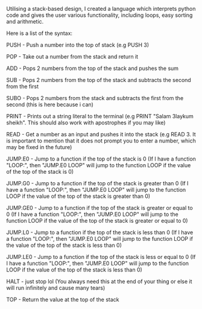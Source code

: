 Utilising a stack-based design, I created a language which interprets python code and gives the user various functionality, including loops, easy sorting and arithmetic.

Here is a list of the syntax:

PUSH - Push a number into the top of stack (e.g PUSH 3)

POP - Take out a number from the stack and return it

ADD - Pops 2 numbers from the top of the stack and pushes the sum

SUB - Pops 2 numbers from the top of the stack and subtracts the second from the first

SUBO - Pops 2 numbers from the stack and subtracts the first from the second (this is here because i can)

PRINT - Prints out a string literal to the terminal (e.g PRINT "Salam 3laykum sheikh". This should also work with apostrophes if you may like)

READ - Get a number as an input and pushes it into the stack (e.g READ 3. It is important to mention that it does not prompt you to enter a number, which may be fixed in the future)

JUMP.E0 - Jump to a function if the top of the stack is 0 (If I have a function "LOOP:", then "JUMP.E0 LOOP" will jump to the function LOOP if the value of the top of the stack is 0)

JUMP.G0 - Jump to a function if the top of the stack is greater than 0 (If I have a function "LOOP:", then "JUMP.E0 LOOP" will jump to the function LOOP if the value of the top of the stack is greater than 0)

JUMP.GE0 - Jump to a function if the top of the stack is greater or equal to 0 (If I have a function "LOOP:", then "JUMP.E0 LOOP" will jump to the function LOOP if the value of the top of the stack is greater or equal to 0)

JUMP.L0 - Jump to a function if the top of the stack is less than 0 (If I have a function "LOOP:", then "JUMP.E0 LOOP" will jump to the function LOOP if the value of the top of the stack is less than 0)

JUMP.LE0 - Jump to a function if the top of the stack is less or equal to 0 (If I have a function "LOOP:", then "JUMP.E0 LOOP" will jump to the function LOOP if the value of the top of the stack is less than 0)

HALT - just stop lol (You always need this at the end of your thing or else it will run infinitely and cause many tears)

TOP - Return the value at the top of the stack
